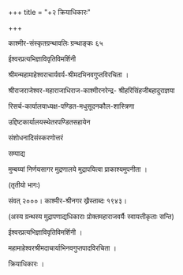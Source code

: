 +++
title = "+२ क्रियाधिकारः"

+++



काश्मीर-संस्कृतग्रन्थावलिः ग्रन्थाङ्कः ६५

ईश्वरप्रत्यभिज्ञाविवृतिविमर्शिनी

श्रीमन्महामाहेश्वराचार्यवर्य-श्रीमदभिनवगुप्तविरचिता ।

श्रीराजराजेश्वर-महाराजाधिराज-काश्मीरनरेन्द्र- श्रीहरिसिंहजीबहादुराज्ञया

रिसर्च-कार्यालयाध्यक्ष-पण्डित-मधुसूदनकौल-शास्त्रिणा

उद्दिष्टकार्यालयस्थेतरपण्डितसहायेन

संशोधनादिसंस्करणोत्तरं

सम्पाद्य

मुम्बय्यां निर्णयसागर मुद्रणालये मुद्रापयित्वा प्राकाश्यमुपनीता ।

(तृतीयो भागः)

संवत् २०००। काश्मीर-श्रीनगर ख्रैस्ताब्दः १९४३।

(अस्य ग्रन्थस्य मुद्रापणाद्यधिकाराः प्रोक्तमहाराजवर्यैः स्वायत्तीकृताः सन्ति)




ईश्वरप्रत्यभिज्ञाविवृतिविमर्शिनी ।

महामाहेश्वरश्रीमदाचार्याभिनवगुप्तपादविरचिता ।

क्रियाधिकारः ।
